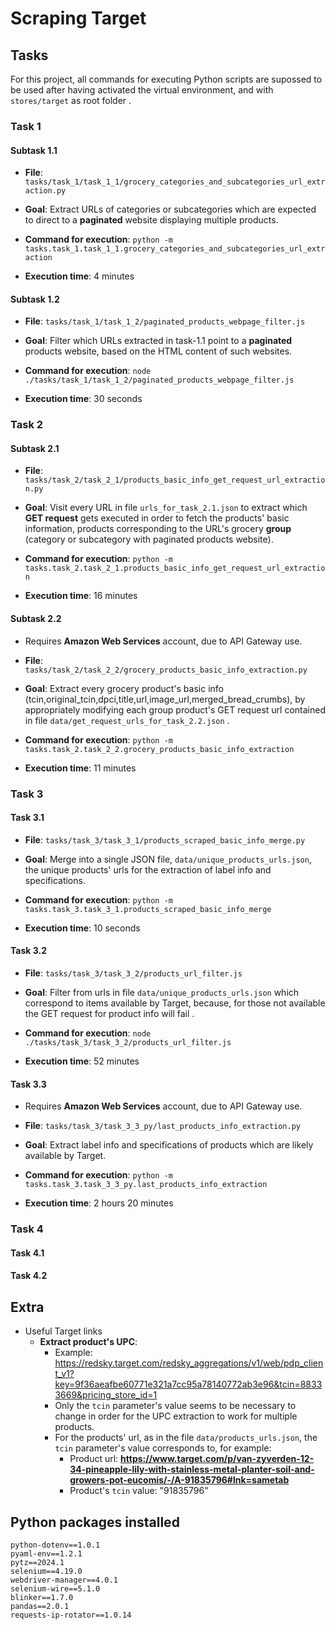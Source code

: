 # Scraping **Target**

## Tasks

For this project, all commands for executing Python scripts
are supossed to be used after having activated the virtual environment,
and with `stores/target` as root folder .

### Task 1

#### Subtask 1.1

- **File**: `tasks/task_1/task_1_1/grocery_categories_and_subcategories_url_extraction.py`

- **Goal**: Extract URLs of categories or subcategories which are expected
to direct to a **paginated** website displaying multiple products.

- **Command for execution**: `python -m tasks.task_1.task_1_1.grocery_categories_and_subcategories_url_extraction`

- **Execution time**: 4 minutes


#### Subtask 1.2

- **File**: `tasks/task_1/task_1_2/paginated_products_webpage_filter.js`

- **Goal**: Filter which URLs extracted in task-1.1 point to a **paginated** products website,
based on the HTML content of such websites.

- **Command for execution**: `node ./tasks/task_1/task_1_2/paginated_products_webpage_filter.js`

- **Execution time**: 30 seconds


### Task 2

#### Subtask 2.1

- **File**: `tasks/task_2/task_2_1/products_basic_info_get_request_url_extraction.py`

- **Goal**: Visit every URL in file `urls_for_task_2.1.json` to extract
which **GET request** gets executed in order to fetch the products' basic information,
products corresponding to the URL's grocery **group** (category or subcategory with paginated products website).

- **Command for execution**: `python -m tasks.task_2.task_2_1.products_basic_info_get_request_url_extraction`

- **Execution time**: 16 minutes


#### Subtask 2.2

- Requires **Amazon Web Services** account, due to API Gateway use.

- **File**: `tasks/task_2/task_2_2/grocery_products_basic_info_extraction.py`

- **Goal**: Extract every grocery product's basic info (tcin,original_tcin,dpci,title,url,image_url,merged_bread_crumbs), by appropriately modifying each group product's GET request url contained
in file `data/get_request_urls_for_task_2.2.json` .

- **Command for execution**: `python -m tasks.task_2.task_2_2.grocery_products_basic_info_extraction`

- **Execution time**: 11 minutes


### Task 3

#### Task 3.1

- **File**: `tasks/task_3/task_3_1/products_scraped_basic_info_merge.py`

- **Goal**: Merge into a single JSON file, 
`data/unique_products_urls.json`, the unique products' urls for the
extraction of label info and specifications.

- **Command for execution**: `python -m tasks.task_3.task_3_1.products_scraped_basic_info_merge`

- **Execution time**: 10 seconds


#### Task 3.2

- **File**: `tasks/task_3/task_3_2/products_url_filter.js`

- **Goal**: Filter from urls in file 
`data/unique_products_urls.json` which
correspond to items available by Target, 
because, for those not available the 
GET request for product info will fail .

- **Command for execution**: `node ./tasks/task_3/task_3_2/products_url_filter.js`

- **Execution time**: 52 minutes


#### Task 3.3

- Requires **Amazon Web Services** account, due to API Gateway use.

- **File**: `tasks/task_3/task_3_3_py/last_products_info_extraction.py`

- **Goal**: Extract label info and specifications of products which are likely available by Target.

- **Command for execution**: `python -m tasks.task_3.task_3_3_py.last_products_info_extraction`

- **Execution time**: 2 hours 20 minutes


### Task 4

#### Task 4.1


#### Task 4.2



## Extra

- Useful Target links
  - **Extract product's UPC**: 
      - Example: <https://redsky.target.com/redsky_aggregations/v1/web/pdp_client_v1?key=9f36aeafbe60771e321a7cc95a78140772ab3e96&tcin=88333669&pricing_store_id=1>
      - Only the `tcin` parameter's value seems to be necessary to change in order for the UPC extraction to work for multiple products.
      - For the products' url, as in the file `data/products_urls.json`, the `tcin` parameter's value corresponds to, for example:
          - Product url: **https://www.target.com/p/van-zyverden-12-34-pineapple-lily-with-stainless-metal-planter-soil-and-growers-pot-eucomis/-/A-91835796#lnk=sametab**
          - Product's `tcin` value: "91835796"


## Python packages installed

```
python-dotenv==1.0.1
pyaml-env==1.2.1
pytz==2024.1
selenium==4.19.0
webdriver-manager==4.0.1
selenium-wire==5.1.0
blinker==1.7.0
pandas==2.0.1
requests-ip-rotator==1.0.14
```
